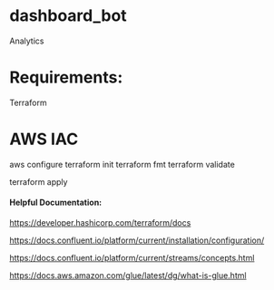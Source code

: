 # dashboard_bot
Analytics 

# Requirements:

Terraform

# AWS IAC

aws configure
terraform init
terraform fmt
terraform validate

terraform apply






#### Helpful Documentation:

https://developer.hashicorp.com/terraform/docs

https://docs.confluent.io/platform/current/installation/configuration/

https://docs.confluent.io/platform/current/streams/concepts.html

https://docs.aws.amazon.com/glue/latest/dg/what-is-glue.html

